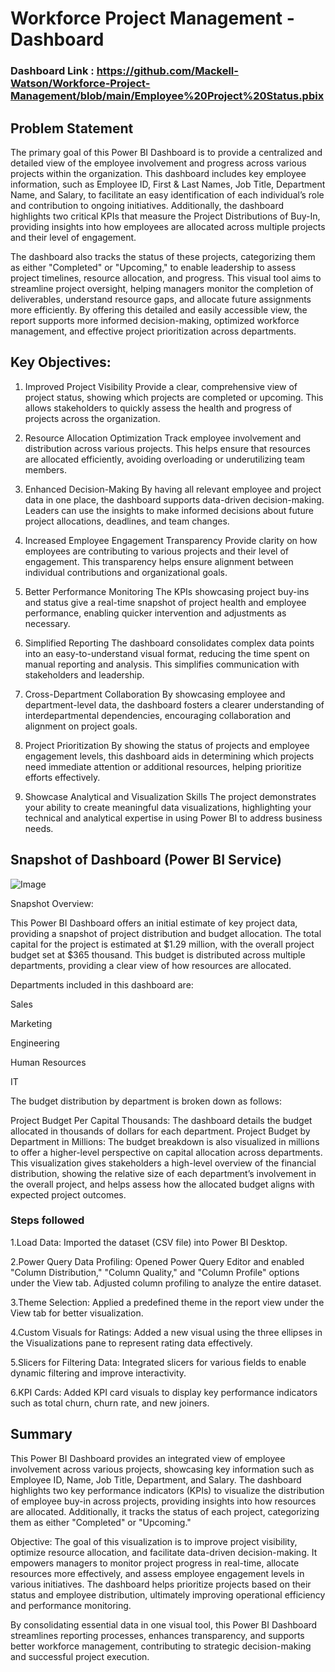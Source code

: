  # Workforce Project Management - Dashboard

### Dashboard Link : https://github.com/Mackell-Watson/Workforce-Project-Management/blob/main/Employee%20Project%20Status.pbix

## Problem Statement
The primary goal of this Power BI Dashboard is to provide a centralized and detailed view of the employee involvement and progress across various projects within the organization. This dashboard includes key employee information, such as Employee ID, First & Last Names, Job Title, Department Name, and Salary, to facilitate an easy identification of each individual’s role and contribution to ongoing initiatives. Additionally, the dashboard highlights two critical KPIs that measure the Project Distributions of Buy-In, providing insights into how employees are allocated across multiple projects and their level of engagement.

The dashboard also tracks the status of these projects, categorizing them as either "Completed" or "Upcoming," to enable leadership to assess project timelines, resource allocation, and progress. This visual tool aims to streamline project oversight, helping managers monitor the completion of deliverables, understand resource gaps, and allocate future assignments more efficiently. By offering this detailed and easily accessible view, the report supports more informed decision-making, optimized workforce management, and effective project prioritization across departments.



## Key Objectives:

1. Improved Project Visibility
Provide a clear, comprehensive view of project status, showing which projects are completed or upcoming. This allows stakeholders to quickly assess the health and progress of projects across the organization.

2. Resource Allocation Optimization
Track employee involvement and distribution across various projects. This helps ensure that resources are allocated efficiently, avoiding overloading or underutilizing team members.

3. Enhanced Decision-Making
By having all relevant employee and project data in one place, the dashboard supports data-driven decision-making. Leaders can use the insights to make informed decisions about future project allocations, deadlines, and team changes.

4. Increased Employee Engagement Transparency
Provide clarity on how employees are contributing to various projects and their level of engagement. This transparency helps ensure alignment between individual contributions and organizational goals.

5. Better Performance Monitoring
The KPIs showcasing project buy-ins and status give a real-time snapshot of project health and employee performance, enabling quicker intervention and adjustments as necessary.

6. Simplified Reporting
The dashboard consolidates complex data points into an easy-to-understand visual format, reducing the time spent on manual reporting and analysis. This simplifies communication with stakeholders and leadership.

7. Cross-Department Collaboration
By showcasing employee and department-level data, the dashboard fosters a clearer understanding of interdepartmental dependencies, encouraging collaboration and alignment on project goals.

8. Project Prioritization
By showing the status of projects and employee engagement levels, this dashboard aids in determining which projects need immediate attention or additional resources, helping prioritize efforts effectively.

9. Showcase Analytical and Visualization Skills
The project demonstrates your ability to create meaningful data visualizations, highlighting your technical and analytical expertise in using Power BI to address business needs.

## Snapshot of Dashboard (Power BI Service)

![Image](https://github.com/user-attachments/assets/5c14efab-65d7-4a8b-be29-34212782e3f3)

Snapshot Overview:

This Power BI Dashboard offers an initial estimate of key project data, providing a snapshot of project distribution and budget allocation. The total capital for the project is estimated at $1.29 million, with the overall project budget set at $365 thousand. This budget is distributed across multiple departments, providing a clear view of how resources are allocated.

Departments included in this dashboard are:

Sales

Marketing

Engineering

Human Resources

IT

The budget distribution by department is broken down as follows:

Project Budget Per Capital Thousands: The dashboard details the budget allocated in thousands of dollars for each department.
Project Budget by Department in Millions: The budget breakdown is also visualized in millions to offer a higher-level perspective on capital allocation across departments.
This visualization gives stakeholders a high-level overview of the financial distribution, showing the relative size of each department’s involvement in the overall project, and helps assess how the allocated budget aligns with expected project outcomes.

### Steps followed 

1.Load Data: Imported the dataset (CSV file) into Power BI Desktop.

2.Power Query Data Profiling: Opened Power Query Editor and enabled "Column Distribution," "Column Quality," and "Column Profile" options under the View tab. Adjusted column profiling to analyze the entire dataset.

3.Theme Selection: Applied a predefined theme in the report view under the View tab for better visualization.

4.Custom Visuals for Ratings: Added a new visual using the three ellipses in the Visualizations pane to represent rating data effectively.

5.Slicers for Filtering Data: Integrated slicers for various fields to enable dynamic filtering and improve interactivity.

6.KPI Cards: Added KPI card visuals to display key performance indicators such as total churn, churn rate, and new joiners.

## Summary
This Power BI Dashboard provides an integrated view of employee involvement across various projects, showcasing key information such as Employee ID, Name, Job Title, Department, and Salary. The dashboard highlights two key performance indicators (KPIs) to visualize the distribution of employee buy-in across projects, providing insights into how resources are allocated. Additionally, it tracks the status of each project, categorizing them as either "Completed" or "Upcoming."

Objective: The goal of this visualization is to improve project visibility, optimize resource allocation, and facilitate data-driven decision-making. It empowers managers to monitor project progress in real-time, allocate resources more effectively, and assess employee engagement levels in various initiatives. The dashboard helps prioritize projects based on their status and employee distribution, ultimately improving operational efficiency and performance monitoring.

By consolidating essential data in one visual tool, this Power BI Dashboard streamlines reporting processes, enhances transparency, and supports better workforce management, contributing to strategic decision-making and successful project execution.
  
